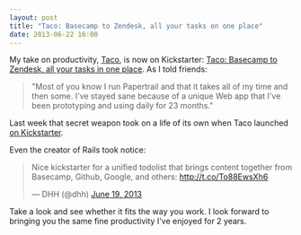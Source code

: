 ```yaml
---
layout: post
title: "Taco: Basecamp to Zendesk, all your tasks on one place"
date: 2013-06-22 16:00
---
```


My take on productivity, [Taco](http://tacoapp.com/), is now on Kickstarter: [Taco: Basecamp to Zendesk, all your tasks in one place](http://www.kickstarter.com/projects/tacoapp/taco-basecamp-to-zendesk-all-your-tasks-in-one-pla). As I told friends:

> "Most of you know I run Papertrail and that it takes all of my time
> and then some. I've stayed sane because of a unique Web app that I've
> been prototyping and using daily for 23 months."

Last week that secret weapon took on a life of its own when Taco launched [on Kickstarter](http://www.kickstarter.com/projects/tacoapp/taco-basecamp-to-zendesk-all-your-tasks-in-one-pla).

Even the creator of Rails took notice:

<blockquote class="twitter-tweet"><p>Nice kickstarter for a unified todolist that brings content together from Basecamp, Github, Google, and others: <a href="http://t.co/To88EwsXh6">http://t.co/To88EwsXh6</a></p>&mdash; DHH (@dhh) <a href="https://twitter.com/dhh/statuses/347280173999202304">June 19, 2013</a></blockquote>
<script async src="//platform.twitter.com/widgets.js" charset="utf-8"></script>

Take a look and see whether it fits the way you work. I look forward to bringing you the same fine productivity I've enjoyed for 2 years.
